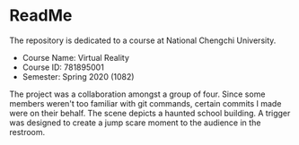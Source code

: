 # ReadMe
The repository is dedicated to a course at National Chengchi University.
* Course Name: Virtual Reality
* Course ID: 781895001
* Semester: Spring 2020 (1082)

The project was a collaboration amongst a group of four. Since some members weren't too familiar with git commands, certain commits I made were on their behalf. The scene depicts a haunted school building. A trigger was designed to create a jump scare moment to the audience in the restroom.
